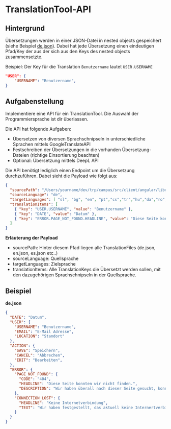 # TranslationTool-API

## Hintergrund

Übersetzungen werden in einer JSON-Datei in nested objects gespeichert (siehe Beispiel [de.json](##Beispiel)). Dabei hat jede Übersetzung einen eindeutigen Pfad/Key der aus der sich aus den Keys des nested objects zusammensetzte.

Beispiel: Der Key für die Translation `Benutzername` lautet `USER.USERNAME`

```json	
"USER": {
    "USERNAME": "Benutzername",
}
```



## Aufgabenstellung

Implementiere eine API für ein TranslationTool. Die Auswahl der Programmiersprache ist dir überlassen.

Die API hat folgende Aufgaben:

- Übersetzen von diversen Sprachschnipseln in unterschiedliche Sprachen mittels GoogleTranslateAPI
- Festschreiben der Übersetzungen in die vorhanden Übersetzung-Dateien (richtige Einsortierung beachten)
- Optional: Übersetzung mittels DeepL API 

Die API benötigt lediglich einen Endpoint um die Übersetzung durchzuführen. Dabei sieht die Payload wie folgt aus:

```json	
{
  "sourcePath": "/Users/yourname/dev/trp/campus/src/client/angular/library/core/assets/i18n/",
  "sourceLanguage": "de",
  "targetLanguages": [ "sl", "bg", "en", "pt","cs","tr","hu","da","ro","de","sv","es","fr","hr","it","sk"],
  "translationItems": [
    { "key": "USER.USERNAME", "value": "Benutzername" },
    { "key": "DATE", "value": "Datum" },
    { "key": "ERROR.PAGE_NOT_FOUND.HEADLINE", "value": "Diese Seite konnten wir nicht finden."}
  ]
}
```

**Erläuterung der Payload**

- sourcePath: Hinter diesem Pfad liegen alle TranslationFiles (de.json, en.json, es.json etc..)
- sourceLanguage: Quellsprache
- targetLanguages: Zielsprache
- translationItems: Alle TranslationKeys die Übersetzt werden sollen, mit den dazugehörigen Sprachschnipseln in der Quellsprache.



## Beispiel 

**de.json**

``` json
{
  "DATE": "Datum",
  "USER": {
    "USERNAME": "Benutzername",
    "EMAIL": "E-Mail Adresse",
    "LOCATION": "Standort"
  },
  "ACTION": {
    "SAVE": "Speichern",
    "CANCEL": "Abbrechen",
    "EDIT": "Bearbeiten",
  },
  "ERROR": {
    "PAGE_NOT_FOUND": {
      "CODE": "404",
      "HEADLINE": "Diese Seite konnten wir nicht finden.",
      "DESCRIPTION": "Wir haben überall nach dieser Seite gesucht, konnten diese aber leider nicht finden. Bitte prüfen Sie die URL der Webseite."
    },
    "CONNECTION_LOST": {
      "HEADLINE": "Keine Internetverbindung",
      "TEXT": "Wir haben festgestellt, das aktuell keine Internertverbindung besteht.<br />Diese ist Voraussetzung für die Verwendung des Systems.<br /><br />Bitte die Internetverbindung prüfen."
    }
  }
}

```



